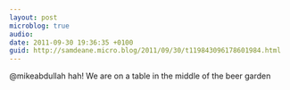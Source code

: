 ```yaml
---
layout: post
microblog: true
audio: 
date: 2011-09-30 19:36:35 +0100
guid: http://samdeane.micro.blog/2011/09/30/t119843096178601984.html
---
```

@mikeabdullah hah! We are on a table in the middle of the beer garden
